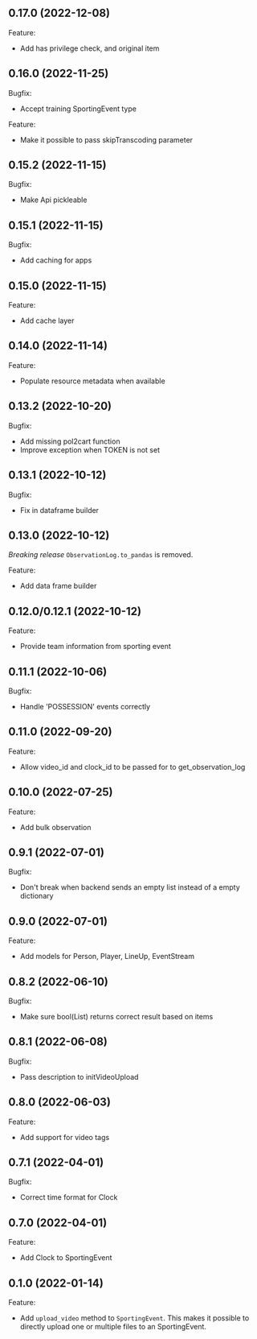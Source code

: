 ## 0.17.0 (2022-12-08)

Feature:
- Add has privilege check, and original item

## 0.16.0 (2022-11-25)

Bugfix:
- Accept training SportingEvent type

Feature:
- Make it possible to pass skipTranscoding parameter

## 0.15.2 (2022-11-15)

Bugfix:
- Make Api pickleable

## 0.15.1 (2022-11-15)

Bugfix:
- Add caching for apps

## 0.15.0 (2022-11-15)

Feature:
- Add cache layer

## 0.14.0 (2022-11-14)

Feature:
- Populate resource metadata when available

## 0.13.2 (2022-10-20)

Bugfix:
- Add missing pol2cart function
- Improve exception when TOKEN is not set

## 0.13.1 (2022-10-12)

Bugfix:
- Fix in dataframe builder

## 0.13.0 (2022-10-12)

*Breaking release*
`ObservationLog.to_pandas` is removed.

Feature:
- Add data frame builder

## 0.12.0/0.12.1 (2022-10-12)

Feature:
- Provide team information from sporting event 

## 0.11.1 (2022-10-06)

Bugfix:
- Handle 'POSSESSION' events correctly

## 0.11.0 (2022-09-20)

Feature:
- Allow video_id and clock_id to be passed for to get_observation_log 

## 0.10.0 (2022-07-25)

Feature:
- Add bulk observation

## 0.9.1 (2022-07-01)

Bugfix:
- Don't break when backend sends an empty list instead of a empty dictionary

## 0.9.0 (2022-07-01)

Feature:
- Add models for Person, Player, LineUp, EventStream

## 0.8.2 (2022-06-10)

Bugfix:
- Make sure bool(List) returns correct result based on items

## 0.8.1 (2022-06-08)

Bugfix:
- Pass description to initVideoUpload

## 0.8.0 (2022-06-03)

Feature:
- Add support for video tags

## 0.7.1 (2022-04-01)

Bugfix:
- Correct time format for Clock

## 0.7.0 (2022-04-01)

Feature:
- Add Clock to SportingEvent

## 0.1.0 (2022-01-14)

Feature:
- Add `upload_video` method to `SportingEvent`. This makes it possible to directly upload one or multiple files to an SportingEvent.